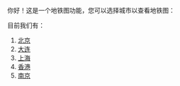 你好！这是一个地铁图功能，您可以选择城市以查看地铁图：

目前我们有：

1. [北京](https://7jfun.github.io/subway/bj/)
2. [大连](https://7jfun.github.io/subway/dl/)
3. [上海](https://7jfun.github.io/subway/sh/)
4. [香港](https://7jfun.github.io/subway/hk/)
5. [南京](https://7jfun.github.io/subway/nj/)
